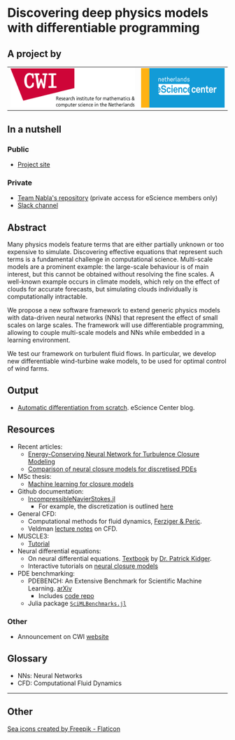 # Discovering deep physics models with differentiable programming

## A project by

|                                                                                                                                                                                    |                                                                                                                                                          |
|:----------------------------------------------------------------------------------------------------------------------------------------------------------------------------------:|:--------------------------------------------------------------------------------------------------------------------------------------------------------:|
| <a href="https://www.cwi.nl/en/"><img src="https://raw.githubusercontent.com/DEEPDIP-project/.github/741408acacf3aa2675a5a921258d2c309d4bab9a/img/cwi-logo.svg" height="90" /></a> | <a href="https://www.esciencecenter.nl/"><img src="https://raw.githubusercontent.com/DEEPDIP-project/.github/main/img/nlesc-logo.png" height="90" /></a> |


## In a nutshell

### Public

- [Project site](https://research-software-directory.org/projects/deepdip)

### Private

- [Team Nabla's repository](https://github.com/Team-Nabla/) (private access for eScience members only)
- [Slack channel](https://deepdip-workspace.slack.com)

## Abstract

Many physics models feature terms that are either partially unknown or too expensive to simulate. Discovering effective equations that represent such terms is a fundamental challenge in computational science. Multi-scale models are a prominent example: the large-scale behaviour is of main interest, but this cannot be obtained without resolving the fine scales. A well-known example occurs in climate models, which rely on the effect of clouds for accurate forecasts, but simulating clouds individually is computationally intractable.

We propose a new software framework to extend generic physics models with data-driven neural networks (NNs) that represent the effect of small scales on large scales. The framework will use differentiable programming, allowing to couple multi-scale models and NNs while embedded in a learning environment.

We test our framework on turbulent fluid flows. In particular, we develop new differentiable wind-turbine wake models, to be used for optimal control of wind farms.

## Output

- [Automatic differentiation from scratch](https://blog.esciencecenter.nl/automatic-differentiation-from-scratch-23d50c699555). eScience Center blog.

## Resources

- Recent articles:
	- [Energy-Conserving Neural Network for Turbulence Closure Modeling
](https://arxiv.org/abs/2301.13770)
	- [Comparison of neural closure models for discretised PDEs](https://www.sciencedirect.com/science/article/pii/S0898122123001736)
- MSc thesis:
	- [Machine learning for closure models](https://pure.tue.nl/ws/portalfiles/portal/279333801/Melchers_H.pdf)
- Github documentation:
	- [IncompressibleNavierStokes.jl](https://agdestein.github.io/IncompressibleNavierStokes.jl/stable/)
		- For example, the discretization is outlined [here](https://agdestein.github.io/IncompressibleNavierStokes.jl/stable/equations/spatial/)
- General CFD:
	- Computational methods for fluid dynamics, [Ferziger & Peric](https://link.springer.com/book/10.1007/978-3-642-56026-2).
	- Veldman [lecture notes](https://www.math.rug.nl/~veldman/Colleges/CFD/CFDdictaat1314.pdf) on CFD.
- MUSCLE3:
	- [Tutorial](https://muscle3.readthedocs.io/en/latest/index.html)
- Neural differential equations:
	- On neural differential equations. [Textbook](https://arxiv.org/abs/2202.02435) by [Dr. Patrick Kidger](https://kidger.site/).
	- Interactive tutorials on [neural closure models](https://github.com/agdestein/NeuralClosure)
- PDE benchmarking:
	- PDEBENCH: An Extensive Benchmark for Scientific Machine Learning. [arXiv](https://arxiv.org/abs/2210.07182)
		- Includes [code repo](https://github.com/pdebench/PDEBench/tree/main)
	- Julia package [`SciMLBenchmarks.jl`](https://docs.sciml.ai/SciMLBenchmarksOutput/stable/)

### Other
- Announcement on CWI [website](https://www.cwi.nl/en/news/escience-center-grants-cwi-project-on-differentiable-programming/) 

## Glossary

- NNs: Neural Networks
- CFD: Computational Fluid Dynamics

---

## Other

<a href="https://www.flaticon.com/free-icons/sea" title="sea icons">Sea icons created by Freepik - Flaticon</a>
